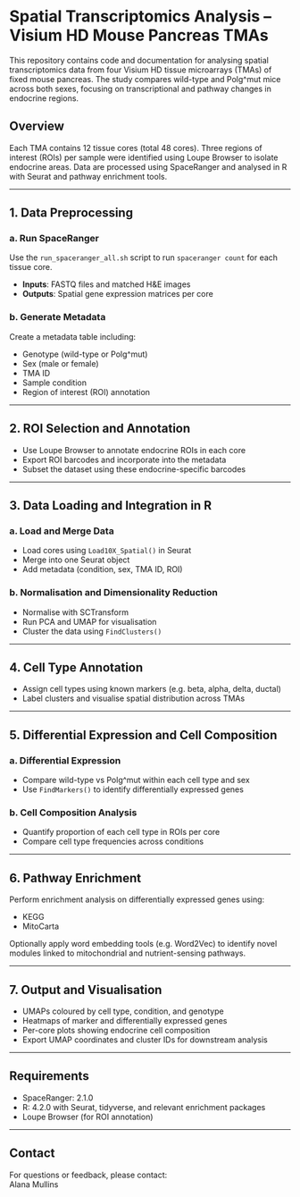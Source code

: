 # Spatial Transcriptomics Analysis – Visium HD Mouse Pancreas TMAs

This repository contains code and documentation for analysing spatial transcriptomics data from four Visium HD tissue microarrays (TMAs) of fixed mouse pancreas. The study compares wild-type and Polg^mut mice across both sexes, focusing on transcriptional and pathway changes in endocrine regions.

## Overview

Each TMA contains 12 tissue cores (total 48 cores). Three regions of interest (ROIs) per sample were identified using Loupe Browser to isolate endocrine areas. Data are processed using SpaceRanger and analysed in R with Seurat and pathway enrichment tools.

---

## 1. Data Preprocessing

### a. Run SpaceRanger

Use the `run_spaceranger_all.sh` script to run `spaceranger count` for each tissue core.

- **Inputs**: FASTQ files and matched H&E images  
- **Outputs**: Spatial gene expression matrices per core

### b. Generate Metadata

Create a metadata table including:

- Genotype (wild-type or Polg^mut)
- Sex (male or female)
- TMA ID
- Sample condition
- Region of interest (ROI) annotation

---

## 2. ROI Selection and Annotation

- Use Loupe Browser to annotate endocrine ROIs in each core  
- Export ROI barcodes and incorporate into the metadata  
- Subset the dataset using these endocrine-specific barcodes

---

## 3. Data Loading and Integration in R

### a. Load and Merge Data

- Load cores using `Load10X_Spatial()` in Seurat  
- Merge into one Seurat object  
- Add metadata (condition, sex, TMA ID, ROI)

### b. Normalisation and Dimensionality Reduction

- Normalise with SCTransform  
- Run PCA and UMAP for visualisation  
- Cluster the data using `FindClusters()`

---

## 4. Cell Type Annotation

- Assign cell types using known markers (e.g. beta, alpha, delta, ductal)  
- Label clusters and visualise spatial distribution across TMAs

---

## 5. Differential Expression and Cell Composition

### a. Differential Expression

- Compare wild-type vs Polg^mut within each cell type and sex  
- Use `FindMarkers()` to identify differentially expressed genes

### b. Cell Composition Analysis

- Quantify proportion of each cell type in ROIs per core  
- Compare cell type frequencies across conditions

---

## 6. Pathway Enrichment

Perform enrichment analysis on differentially expressed genes using:

- KEGG  
- MitoCarta  

Optionally apply word embedding tools (e.g. Word2Vec) to identify novel modules linked to mitochondrial and nutrient-sensing pathways.

---

## 7. Output and Visualisation

- UMAPs coloured by cell type, condition, and genotype  
- Heatmaps of marker and differentially expressed genes  
- Per-core plots showing endocrine cell composition  
- Export UMAP coordinates and cluster IDs for downstream analysis

---

## Requirements

- SpaceRanger: 2.1.0  
- R: 4.2.0 with Seurat, tidyverse, and relevant enrichment packages  
- Loupe Browser (for ROI annotation)  

---

## Contact

For questions or feedback, please contact:  
Alana Mullins




